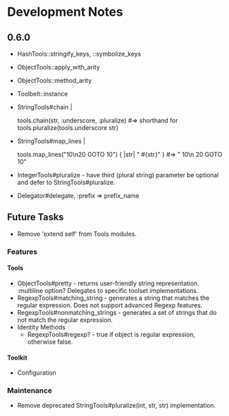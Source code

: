 # Development Notes

## 0.6.0

- HashTools::stringify_keys, ::symbolize_keys
- ObjectTools::apply_with_arity
- ObjectTools::method_arity
- Toolbelt::instance
- StringTools#chain |

  tools.chain(str, :underscore, :pluralize)
  #=> shorthand for tools.pluralize(tools.underscore str)

- StringTools#map_lines |

  tools.map_lines("10\n20 GOTO 10") { |str| "  #{str}" }
  #=> "  10\n  20 GOTO 10"

- IntegerTools#pluralize - have third (plural string) parameter be optional and defer to StringTools#pluralize.
- Delegator#delegate, :prefix => prefix_name

## Future Tasks

- Remove 'extend self' from Tools modules.

### Features

#### Tools

- ObjectTools#pretty - returns user-friendly string representation. :multiline option? Delegates to specific toolset implementations.
- RegexpTools#matching_string - generates a string that matches the regular expression. Does not support advanced Regexp features.
- RegexpTools#nonmatching_strings - generates a set of strings that do not match the regular expression.
- Identity Methods
  - RegexpTools#regexp? - true if object is regular expression, otherwise false.

#### Toolkit

- Configuration

### Maintenance

- Remove deprecated StringTools#pluralize(int, str, str) implementation.
